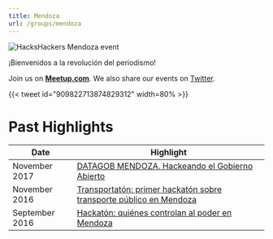 ```yaml
---
title: Mendoza
url: /groups/mendoza
---
```


![HacksHackers Mendoza event](https://pbs.twimg.com/media/CxjZBvKXEAAkWgp?format=jpg&name=medium)

¡Bienvenidos a la revolución del periodismo!

Join us on **[Meetup.com](https://www.meetup.com/Hacks-Hackers-Mendoza/)**. We also share our events on [Twitter](https://twitter.com/HacksHackersMZA).

{{< tweet id="909822713874829312" width=80% >}}

# Past Highlights

| **Date**  | **Highlight** |  
|-----------|---------------|  
| November 2017 | [DATAGOB MENDOZA. Hackeando el Gobierno Abierto](https://www.meetup.com/Hacks-Hackers-Mendoza/events/244782498/) |
| November 2016 | [Transportatón: primer hackatón sobre transporte público en Mendoza](https://www.meetup.com/Hacks-Hackers-Mendoza/events/235490374/) |   
| September 2016 | [Hackatón: quiénes controlan al poder en Mendoza](https://www.meetup.com/Hacks-Hackers-Mendoza/events/233895446/) |
